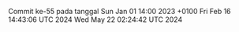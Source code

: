 Commit ke-55 pada tanggal Sun Jan 01 14:00 2023 +0100
Fri Feb 16 14:43:06 UTC 2024
Wed May 22 02:24:42 UTC 2024
